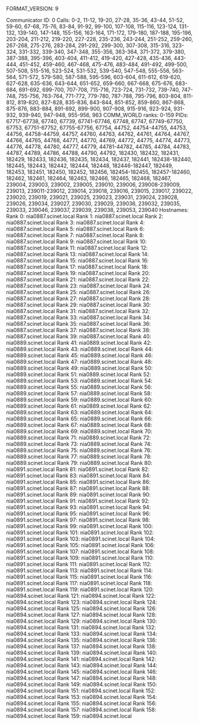 FORMAT_VERSION: 9

Communicator ID: 0
Calls: 0-2, 11-12, 19-20, 27-28, 35-36, 43-44, 51-52, 59-60, 67-68, 75-76, 83-84, 91-92, 99-100, 107-108, 115-116, 123-124, 131-132, 139-140, 147-148, 155-156, 163-164, 171-172, 179-180, 187-188, 195-196, 203-204, 211-212, 219-220, 227-228, 235-236, 243-244, 251-252, 259-260, 267-268, 275-276, 283-284, 291-292, 299-300, 307-308, 315-316, 323-324, 331-332, 339-340, 347-348, 355-356, 363-364, 371-372, 379-380, 387-388, 395-396, 403-404, 411-412, 419-420, 427-428, 435-436, 443-444, 451-452, 459-460, 467-468, 475-476, 483-484, 491-492, 499-500, 507-508, 515-516, 523-524, 531-532, 539-540, 547-548, 555-556, 563-564, 571-572, 579-580, 587-588, 595-596, 603-604, 611-612, 619-620, 627-628, 635-636, 643-644, 651-652, 659-660, 667-668, 675-676, 683-684, 691-692, 699-700, 707-708, 715-716, 723-724, 731-732, 739-740, 747-748, 755-756, 763-764, 771-772, 779-780, 787-788, 795-796, 803-804, 811-812, 819-820, 827-828, 835-836, 843-844, 851-852, 859-860, 867-868, 875-876, 883-884, 891-892, 899-900, 907-908, 915-916, 923-924, 931-932, 939-940, 947-948, 955-956, 963
COMM_WORLD ranks: 0-159
PIDs: 67717-67738, 67740, 67739, 67741-67746, 67748, 67747, 67749-67750, 67753, 67751-67752, 67755-67756, 67754, 44752, 44754-44755, 44753, 44756, 44758-44759, 44757, 44760, 44763, 44762, 44761, 44764, 44767, 44766, 44765, 44768, 44771, 44770, 44769, 44772, 44775, 44774, 44773, 44776, 44778, 44780, 44777, 44779, 44781-44782, 44785, 44784, 44783, 44787, 44789, 44786, 44788, 44790, 44792, 182430, 182432, 182431, 182429, 182433, 182436, 182435, 182434, 182437, 182441, 182438-182440, 182445, 182443, 182442, 182444, 182448, 182446-182447, 182449, 182453, 182451, 182450, 182452, 182456, 182454-182455, 182457-182460, 182462, 182461, 182464, 182463, 182466, 182465, 182468, 182467, 239004, 239003, 239002, 239005, 239010, 239006, 239008-239009, 239013, 239011-239012, 239014, 239018, 239016, 239015, 239017, 239022, 239020, 239019, 239021, 239025, 239023, 239031, 239024, 239028, 239026, 239034, 239027, 239030, 239029, 239036, 239032, 239035, 239033, 239046, 239037, 239039, 239038, 239053, 239040
Hostnames:
	Rank 0: nia0887.scinet.local
	Rank 1: nia0887.scinet.local
	Rank 2: nia0887.scinet.local
	Rank 3: nia0887.scinet.local
	Rank 4: nia0887.scinet.local
	Rank 5: nia0887.scinet.local
	Rank 6: nia0887.scinet.local
	Rank 7: nia0887.scinet.local
	Rank 8: nia0887.scinet.local
	Rank 9: nia0887.scinet.local
	Rank 10: nia0887.scinet.local
	Rank 11: nia0887.scinet.local
	Rank 12: nia0887.scinet.local
	Rank 13: nia0887.scinet.local
	Rank 14: nia0887.scinet.local
	Rank 15: nia0887.scinet.local
	Rank 16: nia0887.scinet.local
	Rank 17: nia0887.scinet.local
	Rank 18: nia0887.scinet.local
	Rank 19: nia0887.scinet.local
	Rank 20: nia0887.scinet.local
	Rank 21: nia0887.scinet.local
	Rank 22: nia0887.scinet.local
	Rank 23: nia0887.scinet.local
	Rank 24: nia0887.scinet.local
	Rank 25: nia0887.scinet.local
	Rank 26: nia0887.scinet.local
	Rank 27: nia0887.scinet.local
	Rank 28: nia0887.scinet.local
	Rank 29: nia0887.scinet.local
	Rank 30: nia0887.scinet.local
	Rank 31: nia0887.scinet.local
	Rank 32: nia0887.scinet.local
	Rank 33: nia0887.scinet.local
	Rank 34: nia0887.scinet.local
	Rank 35: nia0887.scinet.local
	Rank 36: nia0887.scinet.local
	Rank 37: nia0887.scinet.local
	Rank 38: nia0887.scinet.local
	Rank 39: nia0887.scinet.local
	Rank 40: nia0889.scinet.local
	Rank 41: nia0889.scinet.local
	Rank 42: nia0889.scinet.local
	Rank 43: nia0889.scinet.local
	Rank 44: nia0889.scinet.local
	Rank 45: nia0889.scinet.local
	Rank 46: nia0889.scinet.local
	Rank 47: nia0889.scinet.local
	Rank 48: nia0889.scinet.local
	Rank 49: nia0889.scinet.local
	Rank 50: nia0889.scinet.local
	Rank 51: nia0889.scinet.local
	Rank 52: nia0889.scinet.local
	Rank 53: nia0889.scinet.local
	Rank 54: nia0889.scinet.local
	Rank 55: nia0889.scinet.local
	Rank 56: nia0889.scinet.local
	Rank 57: nia0889.scinet.local
	Rank 58: nia0889.scinet.local
	Rank 59: nia0889.scinet.local
	Rank 60: nia0889.scinet.local
	Rank 61: nia0889.scinet.local
	Rank 62: nia0889.scinet.local
	Rank 63: nia0889.scinet.local
	Rank 64: nia0889.scinet.local
	Rank 65: nia0889.scinet.local
	Rank 66: nia0889.scinet.local
	Rank 67: nia0889.scinet.local
	Rank 68: nia0889.scinet.local
	Rank 69: nia0889.scinet.local
	Rank 70: nia0889.scinet.local
	Rank 71: nia0889.scinet.local
	Rank 72: nia0889.scinet.local
	Rank 73: nia0889.scinet.local
	Rank 74: nia0889.scinet.local
	Rank 75: nia0889.scinet.local
	Rank 76: nia0889.scinet.local
	Rank 77: nia0889.scinet.local
	Rank 78: nia0889.scinet.local
	Rank 79: nia0889.scinet.local
	Rank 80: nia0891.scinet.local
	Rank 81: nia0891.scinet.local
	Rank 82: nia0891.scinet.local
	Rank 83: nia0891.scinet.local
	Rank 84: nia0891.scinet.local
	Rank 85: nia0891.scinet.local
	Rank 86: nia0891.scinet.local
	Rank 87: nia0891.scinet.local
	Rank 88: nia0891.scinet.local
	Rank 89: nia0891.scinet.local
	Rank 90: nia0891.scinet.local
	Rank 91: nia0891.scinet.local
	Rank 92: nia0891.scinet.local
	Rank 93: nia0891.scinet.local
	Rank 94: nia0891.scinet.local
	Rank 95: nia0891.scinet.local
	Rank 96: nia0891.scinet.local
	Rank 97: nia0891.scinet.local
	Rank 98: nia0891.scinet.local
	Rank 99: nia0891.scinet.local
	Rank 100: nia0891.scinet.local
	Rank 101: nia0891.scinet.local
	Rank 102: nia0891.scinet.local
	Rank 103: nia0891.scinet.local
	Rank 104: nia0891.scinet.local
	Rank 105: nia0891.scinet.local
	Rank 106: nia0891.scinet.local
	Rank 107: nia0891.scinet.local
	Rank 108: nia0891.scinet.local
	Rank 109: nia0891.scinet.local
	Rank 110: nia0891.scinet.local
	Rank 111: nia0891.scinet.local
	Rank 112: nia0891.scinet.local
	Rank 113: nia0891.scinet.local
	Rank 114: nia0891.scinet.local
	Rank 115: nia0891.scinet.local
	Rank 116: nia0891.scinet.local
	Rank 117: nia0891.scinet.local
	Rank 118: nia0891.scinet.local
	Rank 119: nia0891.scinet.local
	Rank 120: nia0894.scinet.local
	Rank 121: nia0894.scinet.local
	Rank 122: nia0894.scinet.local
	Rank 123: nia0894.scinet.local
	Rank 124: nia0894.scinet.local
	Rank 125: nia0894.scinet.local
	Rank 126: nia0894.scinet.local
	Rank 127: nia0894.scinet.local
	Rank 128: nia0894.scinet.local
	Rank 129: nia0894.scinet.local
	Rank 130: nia0894.scinet.local
	Rank 131: nia0894.scinet.local
	Rank 132: nia0894.scinet.local
	Rank 133: nia0894.scinet.local
	Rank 134: nia0894.scinet.local
	Rank 135: nia0894.scinet.local
	Rank 136: nia0894.scinet.local
	Rank 137: nia0894.scinet.local
	Rank 138: nia0894.scinet.local
	Rank 139: nia0894.scinet.local
	Rank 140: nia0894.scinet.local
	Rank 141: nia0894.scinet.local
	Rank 142: nia0894.scinet.local
	Rank 143: nia0894.scinet.local
	Rank 144: nia0894.scinet.local
	Rank 145: nia0894.scinet.local
	Rank 146: nia0894.scinet.local
	Rank 147: nia0894.scinet.local
	Rank 148: nia0894.scinet.local
	Rank 149: nia0894.scinet.local
	Rank 150: nia0894.scinet.local
	Rank 151: nia0894.scinet.local
	Rank 152: nia0894.scinet.local
	Rank 153: nia0894.scinet.local
	Rank 154: nia0894.scinet.local
	Rank 155: nia0894.scinet.local
	Rank 156: nia0894.scinet.local
	Rank 157: nia0894.scinet.local
	Rank 158: nia0894.scinet.local
	Rank 159: nia0894.scinet.local
